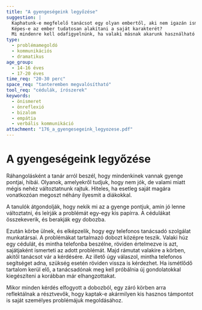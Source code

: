 ```yaml
---
title: "A gyengeségeink legyőzése"
suggestion: | 
  Kaphatunk-e megfelelő tanácsot egy olyan embertől, aki nem igazán ismer minket?
  Képes-e az ember tudatosan alakítani a saját karakterét? 
  Mi mindenre kell odafigyelnünk, ha valaki másnak akarunk használható tanácsot adni?
type:
  - problémamegoldó
  - kommunikációs
  - dramatikus
age_group:
  - 14-16 éves
  - 17-20 éves
time_req: "20-30 perc"
space_req: "tanteremben megvalósítható"
tool_req: "cédulák, írószerek"
keywords: 
  - önismeret
  - önreflexió
  - bizalom
  - empátia
  - verbális kommunikáció
attachment: "176_a_gyengesegeink_legyozese.pdf"
---
```


# A gyengeségeink legyőzése

Ráhangolásként a tanár arról beszél, hogy mindenkinek vannak gyenge pontjai, hibái. Olyanok, amelyekről tudjuk, hogy nem jók, de valami miatt mégis nehéz változtatnunk rajtuk. Hiteles, ha esetleg saját magára vonatkozóan megoszt néhány ilyesmit a diákokkal.

A tanulók átgondolják, hogy nekik mi az a gyenge pontjuk, amin jó lenne változtatni, és leírják a problémát egy-egy kis papírra. A cédulákat összekeverik, és berakják egy dobozba.

Ezután körbe ülnek, és elképzelik, hogy egy telefonos tanácsadó szolgálat munkatársai. A problémákat tartalmazó dobozt középre teszik. Valaki húz egy cédulát, és mintha telefonba beszélne, röviden értelmezve is azt, sajátjaként ismerteti az adott problémát. Majd rámutat valakire a körben, akitől tanácsot vár a kérdésére. Az illető úgy válaszol, mintha telefonos segítséget adna, szükség esetén röviden vissza is kérdezhet. Ha ismétlődő tartalom kerül elő, a tanácsadónak meg kell próbálnia új gondolatokkal kiegészíteni a korábban már elhangzottakat.

Mikor minden kérdés elfogyott a dobozból, egy záró körben arra reflektálnak a résztvevők, hogy kaptak-e akármilyen kis hasznos támpontot is saját személyes problémájuk megoldásához.
  
  
